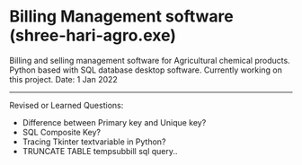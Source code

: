 # Billing Management software (shree-hari-agro.exe)
Billing and selling management software for Agricultural chemical products. Python based with SQL database desktop software. Currently working on this project. Date: 1 Jan 2022

---------------------------------------------------------------------------------------------
Revised or Learned Questions:

* Difference between Primary key and Unique key?
* SQL Composite Key?
* Tracing Tkinter textvariable in Python?
* TRUNCATE TABLE tempsubbill sql query..


